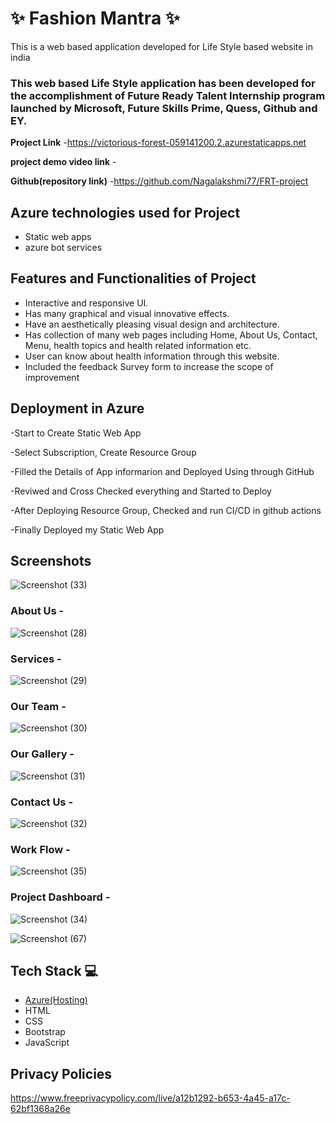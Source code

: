 # ✨ Fashion Mantra ✨

This is a web based application developed for Life Style based website in india

### This web based Life Style application has been developed for the accomplishment of Future Ready Talent Internship program launched by Microsoft, Future Skills Prime, Quess, Github and EY.


**Project Link** -https://victorious-forest-059141200.2.azurestaticapps.net

**project demo video link** -

**Github(repository link)** -https://github.com/Nagalakshmi77/FRT-project

## Azure technologies used for Project

- Static web apps
- azure bot services

## Features and Functionalities of Project

- Interactive and responsive UI.
- Has many graphical and visual innovative effects.
- Have an aesthetically pleasing visual design and architecture.
- Has collection of many web pages including Home, About Us, Contact, Menu, health topics and health related information etc.
- User can know about health information through this website.
- Included the feedback Survey form to increase the scope of improvement 

## Deployment in Azure
-Start to Create Static Web App

-Select Subscription, Create Resource Group

-Filled the Details of App informarion and Deployed Using through GitHub

-Reviwed and Cross Checked everything and Started to Deploy

-After Deploying Resource Group, Checked and run CI/CD in github actions

-Finally Deployed my Static Web App


## Screenshots
![Screenshot (33)](https://user-images.githubusercontent.com/117429632/206090299-2da3716a-2a37-4c00-b288-134fe299f89d.png)

### About Us -
![Screenshot (28)](https://user-images.githubusercontent.com/117429632/206090393-63d806ef-10d5-4c33-a26b-7c672c6fd430.png)

### Services -
![Screenshot (29)](https://user-images.githubusercontent.com/117429632/206090497-aaa26096-01fe-411d-a83d-a3825587b690.png)

### Our Team -
![Screenshot (30)](https://user-images.githubusercontent.com/117429632/206090766-ff6f7881-9c62-4b44-9399-eb37c10187e6.png)

### Our Gallery -
![Screenshot (31)](https://user-images.githubusercontent.com/117429632/206090864-772b60bd-2859-47b6-8f06-fb09c338e0ee.png)

### Contact Us -
![Screenshot (32)](https://user-images.githubusercontent.com/117429632/206091076-5107849c-1b31-46fa-87cd-f7263514706a.png)

### Work Flow -
![Screenshot (35)](https://user-images.githubusercontent.com/117429632/206092173-677c234e-e7db-4a7b-9457-077985bccaec.png)

### Project Dashboard -
![Screenshot (34)](https://user-images.githubusercontent.com/117429632/206091780-fbe466e4-d80c-48e9-aced-24189e4aba39.png)

![Screenshot (67)](https://user-images.githubusercontent.com/117429632/218305415-8b4850e1-de07-4eea-8520-7c45c2510047.png)

## Tech Stack 💻

- [Azure(Hosting)](https://azure.microsoft.com/en-in/features/azure-portal/)
- HTML
- CSS
- Bootstrap
- JavaScript

## Privacy Policies
https://www.freeprivacypolicy.com/live/a12b1292-b653-4a45-a17c-62bf1368a26e
